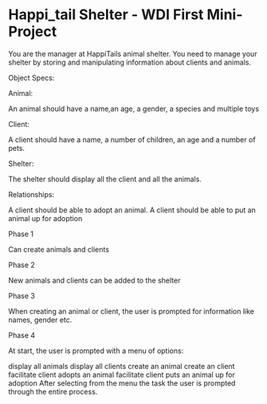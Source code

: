 
Happi_tail Shelter  - WDI First Mini-Project
==================
You are the manager at HappiTails animal shelter. You need to manage your shelter by storing and manipulating information about clients and animals.

Object Specs:

Animal:

An animal should have a name,an age, a gender, a species and multiple toys

Client:

A client should have a name, a number of children,  an age and a number of pets.

Shelter:

The shelter should display all the client and  all the animals.

Relationships:

A client should be able to adopt an animal.
A client should be able to put an animal up for adoption

Phase 1

Can create animals and clients

Phase 2

New animals and clients can be added to the shelter

Phase 3

When creating an animal or client, the user is prompted for information like names, gender etc.

Phase 4

At start, the user is prompted with a menu of options:

display all animals
display all clients
create an animal
create an client
facilitate client adopts an animal
facilitate client puts an animal up for adoption
After selecting from the menu the task the user is prompted through the entire process.
